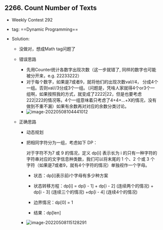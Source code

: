 ## 2266. Count Number of Texts

- Weekly Contest 292

- tag: ==Dynamic Programming==

- Solution:

  - 没做对，想成Math tag问题了
  - 错误思路
    - 先用Counter统计各数字出现次数（这一步就错了, 同样的数字也可能被分开来，e.g. 22233222）
    - 对于每个数字，如果是7或者9，就将他们的出现次数val//4， 分成4个一组。否则val//3分成3个一组。（问题是，凭啥人家就得4个or3个一组啊，如果按照我的方式，就变成了2222|22，但是也要考虑222|222的情况等。4个一组意味着只考虑了4+4+...+X的情况，没有做到不重不漏）如果有余数再对对应的余数分类讨论。
    - ![image-20220508104441012](C:\Users\Haoyangerrr\AppData\Roaming\Typora\typora-user-images\image-20220508104441012.png)

  - 正确思路

    - 动态规划

    - 把相同字符分为一组，考虑如下 DP：

      对于字符不为7 或 9 的情况，定义 dp[i] 表示长为 i 的只有一种字符的字符串对应的文字信息种类数，我们可以将末尾的 1 个、2 个或 3 个字符（如果是7或者9，就有4个字符的情况）单独视作一个字母。

      - 状态：dp[i]表示前i个字母有多少种方案

      - 状态转移方程：dp[i] = dp[i - 1] + dp[i - 2] (连续两个的情况) + dp[i - 3] (连续三个的情况) +dp[i - 4] (连续4个的情况)
      - 边界情况：dp[0] = 1
      - 结果：dp[len]

    - ![image-20220508115128291](C:\Users\Haoyangerrr\AppData\Roaming\Typora\typora-user-images\image-20220508115128291.png)